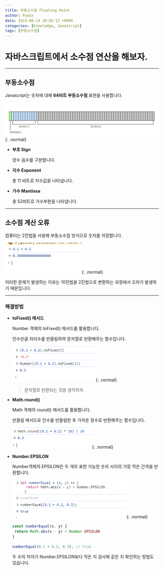 ```yaml
---
title: 부동소수점 Floating Point
author: Psmin
data: 2023-06-14 20:02:12 +0900
categories: [Knowledge, Javascript]
tags: [부동소수점]
---
```


# 자바스크립트에서 소수점 연산을 해보자.

---

## 부동소수점

Javascript는 숫자에 대해 **64비트 부동소수점** 표현을 사용합니다.

![js-number](/assets/img/js-number.png){: .normal}

- **부호 Sign**

  양수 음수를 구분합니다.

- **지수 Exponent**

  총 11 비트로 지수값을 나타냅니다.

- **가수 Mantissa**

  총 52비트로 가수부분을 나타냅니다.

---

## 소수점 계산 오류

컴퓨터는 2진법을 사용해 부동소수점 방식으로 숫자를 저장합니다.

![floating-ex](/assets/img/floating-ex.png){: .normal}

이러한 문제가 발생하는 이유는 10진법을 2진법으로 변환하는 과정에서 오차가 발생하기 때문입니다.

---

### 해결방법

- **toFixed() 메서드**

  Number 객체의 toFixed() 메서드를 활용합니다.

  인수만큼 자리수를 반올림하여 문자열로 반환해주는 함수입니다.

  ![floating-tofixed](/assets/img/floating-tofixed.png){: .normal}

  > 문자열로 반환되는 것을 생각하자.

- **Math.round()**

  Math 객체의 round() 메서드를 활용합니다.

  반올림 메서드로 인수를 반올림한 후 가까운 정수로 반환해주는 함수입니다.

  ![floating-round](/assets/img/floating-round.png){: .normal}

- **Number.EPSILON**

  Number객체의 EPSILON은 두 개의 표현 가능한 숫자 사이의 가장 작은 간격을 반환합니다.

  ![floating-epsilon](/assets/img/floating-epsilon.png){: .normal}

  ```js
  const numberEqual(x, y) {
   return Math.abs(x - y) < Number.EPSILON
  }

  numberEqual(0.1 + 0.2, 0.3); // true
  ```

  두 수의 차이가 Number.EPSILON보다 작은 지 검사해 같은 지 확인하는 방법도 있습니다.
